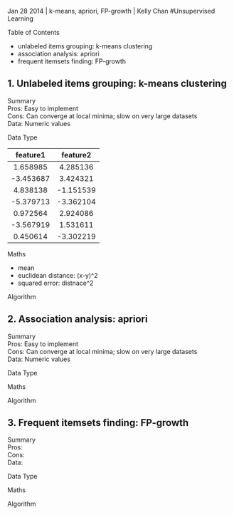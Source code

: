 Jan 28 2014 | k-means, apriori, FP-growth | Kelly Chan
#Unsupervised Learning

Table of Contents
- unlabeled items grouping: k-means clustering
- association analysis: apriori
- frequent itemsets finding: FP-growth

## 1. Unlabeled items grouping: k-means clustering

Summary  
Pros: Easy to implement  
Cons: Can converge at local minima; slow on very large datasets  
Data: Numeric values   

Data Type  

| feature1   | feature2   |
|:----------:|:----------:|
| 1.658985   | 4.285136   |
| -3.453687  | 3.424321   |
| 4.838138   | -1.151539  |
| -5.379713  | -3.362104  |
| 0.972564   | 2.924086   |
| -3.567919  | 1.531611   |
| 0.450614   | -3.302219  |


Maths  
- mean
- euclidean distance: (x-y)^2
- squared error: distnace^2

Algorithm  



## 2. Association analysis: apriori

Summary  
Pros: Easy to implement  
Cons: Can converge at local minima; slow on very large datasets  
Data: Numeric values  

Data Type  

Maths  

Algorithm  




## 3. Frequent itemsets finding: FP-growth

Summary  
Pros:  
Cons:  
Data:  

Data Type  

Maths  

Algorithm  



